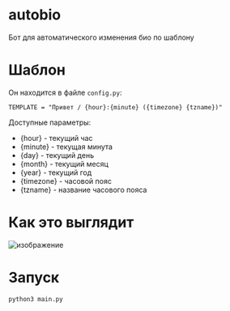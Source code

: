 # autobio
Бот для автоматического изменения био по шаблону

# Шаблон
Он находится в файле `config.py`:

`TEMPLATE = "Привет / {hour}:{minute} ({timezone} {tzname})"`

Доступные параметры:

* {hour} - текущий час
* {minute} - текущая минута
* {day} - текущий день
* {month} - текущий месяц
* {year} - текущий год
* {timezone} - часовой пояс
* {tzname} - название часового пояса

# Как это выглядит
![изображение](https://user-images.githubusercontent.com/48158038/166441750-b93168a7-31a3-425c-bc9a-e8deb2ae05be.png)

# Запуск
`python3 main.py`
